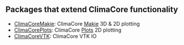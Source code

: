 ## Packages that extend ClimaCore functionality

* [ClimaCoreMakie](https://github.com/CliMA/ClimaCore.jl/tree/main/lib/ClimaCoreMakie): ClimaCore [Makie](https//makie.juliaplots.org/stable) 3D & 2D plotting
* [ClimaCorePlots](https://github.com/CliMA/ClimaCore.jl/tree/main/lib/ClimaCorePlots): ClimaCore [Plots](https://docs.juliaplots.org/latest/) 2D plotting
* [ClimaCoreVTK](https://github.com/CliMA/ClimaCore.jl/tree/main/lib/ClimaCoreVTK): ClimaCore VTK IO